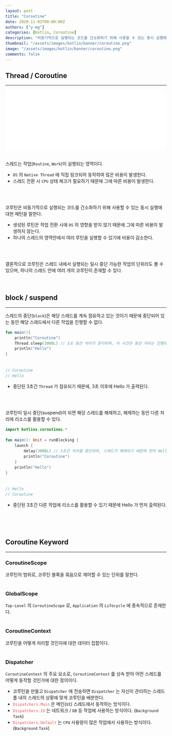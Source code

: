 ```yaml
---
layout: post
title: "Coroutine"
date: 2020-11-02T00:00:00Z
authors: ["y-mg"]
categories: [Kotlin, Coroutine]
description: "비동기적으로 실행되는 코드를 간소화하기 위해 사용할 수 있는 동시 실행에 대한 패턴"
thumbnail: "/assets/images/kotlin/banner/coroutine.png"
image: "/assets/images/kotlin/banner/coroutine.png"
comments: false
---
```


## Thread / Coroutine
***
<div style="
background-color: #ffffff;
background-image: url(/assets/images/kotlin/content/coroutine_and_thread.png);
background-size: contain;
background-repeat: no-repeat;
background-position: center center;
">
<img src="/assets/images/kotlin/content/coroutine_and_thread.png" style="visibility: hidden;" />
</div>
<br/>

스레드는 작업(`Routine`, `Work`)이 실행되는 영역이다.
- `OS` 의 `Native Thread` 에 직접 링크되어 동작하여 많은 비용이 발생한다.
- 스레드 전환 시 `CPU` 상태 체크가 필요하기 때문에 그에 따른 비용이 발생한다.
<br/>
<br/>

코루틴은 비동기적으로 실행되는 코드를 간소화하기 위해 사용할 수 있는 동시 실행에 대한 패턴을 말한다.
- 생성된 루틴은 작업 전환 시에 `OS` 의 영향을 받지 않기 때문에 그에 따른 비용이 발생하지 않는다.
- 하나의 스레드의 영역안에서 여러 루틴을 실행할 수 있기에 비용이 감소한다.
<br/>
<br/>

결론적으로 코루틴은 스레드 내에서 실행되는 일시 중단 가능한 작업의 단위라도 볼 수 있으며, 하나의 스레드 안에 여러 개의 코루틴이 존재할 수 있다.
<br/>
<br/>
<br/>



## block / suspend
***
스레드의 중단(`block`)은 해당 스레드를 계속 점유하고 있는 것이기 때문에 중단되어 있는 동안 해당 스레드에서 다른 작업을 진행할 수 없다.
<br/>

```kotlin
fun main(){
    println("Coroutine")
    Thread.sleep(3000L) // 3초 동안 처리가 중지되며, 이 시간은 동안 처리는 진행되지 않음
    println("Hello")
}


// Coroutine
// Hello
```
- 중단된 3초간 `Thread` 가 점유되기 때문에, 3초 이후에 Hello 가 출력된다.
<br/>
<br/>

코루틴이 일시 중단(suspend)이 되면 해당 스레드를 해제하고, 해제하는 동안 다른 처리에 리소스를 활용할 수 있다.
<br/>

```kotlin
import kotlinx.coroutines.*

fun main(): Unit = runBlocking {
    launch {
        delay(3000L) // 3초간 처리를 중단되며, 스레드가 해제되기 때문에 먼저 Hello 가 출력
        println("Coroutine")
    }
    println("Hello")
}


// Hello
// Coroutine
```
- 중단된 3초간 다른 작업에 리소스를 활용할 수 있기 때문에 Hello 가 먼저 출력된다.
<br/>
<br/>
<br/>



## Coroutine Keyword
***
### CoroutineScope
코루틴의 범위로, 코루틴 블록을 묶음으로 제어할 수 있는 단위를 말한다.
<br/>
<br/>

### GlobalScope
`Top-Level` 의 `CoroutineScope` 로, `Application` 의 `Lifecycle` 에 종속적으로 존재한다.
<br/>
<br/>

### CoroutineContext
코루틴을 어떻게 처리할 것인지에 대한 데이터 집합이다.
<br/>
<br/>

### Dispatcher
`CoroutineContext` 의 주요 요소로, `CoroutineContext` 를 상속 받아 어떤 스레드를 어떻게 동작할 것인가에 대한 정의이다.
- 코루틴을 만들고 `Dispatcher` 에 전송하면 `Dispatcher` 는 자신이 관리하는 스레드 풀 내의 스레드의 상황에 맞게 코루틴을 배분한다.
- <code style="color: #eb5657;">Dispatchers.Main</code> 은 메인(`UI`) 스레드에서 동작하는 방식이다.
- <code style="color: #eb5657;">Dispatchers.IO</code> 는 네트워크 / `DB` 등 작업에 사용하는 방식이다. (`Background` `Task`)
- <code style="color: #eb5657;">Dispatchers.Default</code> 는 `CPU` 사용량이 많은 작업에서 사용하는 방식이다. (`Background` `Task`)